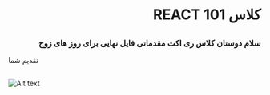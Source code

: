   ## <h1 dir="rtl"> کلاس REACT 101 </h1>


  ## <h3 dir="rtl"> سلام   دوستان کلاس  ری اکت مقدماتی   فایل نهایی برای روز های زوج  </h3> تقدیم شما


 ## <p dir="rtl">   </p>

![Alt text](../public/sample/pic1.png"نمونه")